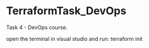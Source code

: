 # TerraformTask_DevOps
Task 4 - DevOps course.


open the terminal in visual studio and run: terraform init
